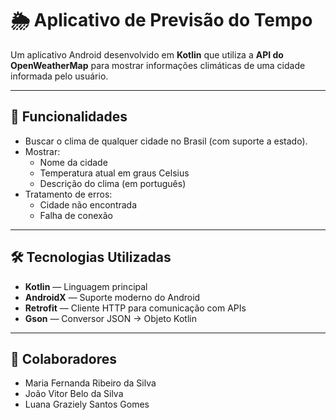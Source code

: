 # 🌦 Aplicativo de Previsão do Tempo

Um aplicativo Android desenvolvido em **Kotlin** que utiliza a **API do OpenWeatherMap** para mostrar informações climáticas de uma cidade informada pelo usuário.

---

## 🚀 Funcionalidades
- Buscar o clima de qualquer cidade no Brasil (com suporte a estado).
- Mostrar:
  - Nome da cidade
  - Temperatura atual em graus Celsius
  - Descrição do clima (em português)
- Tratamento de erros:
  - Cidade não encontrada
  - Falha de conexão

---

## 🛠 Tecnologias Utilizadas
- **Kotlin** — Linguagem principal  
- **AndroidX** — Suporte moderno do Android  
- **Retrofit** — Cliente HTTP para comunicação com APIs  
- **Gson** — Conversor JSON → Objeto Kotlin  

---

## 📂 Colaboradores
- Maria Fernanda Ribeiro da Silva  
- João Vitor Belo da Silva  
- Luana Graziely Santos Gomes

